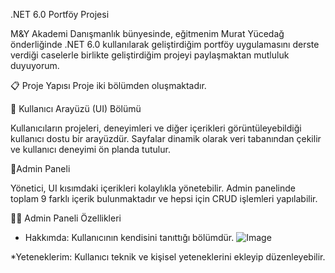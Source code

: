 .NET 6.0 Portföy Projesi

M&Y Akademi Danışmanlık bünyesinde, eğitmenim Murat Yücedağ önderliğinde .NET 6.0 kullanılarak geliştirdiğim portföy uygulamasını derste verdiği
caselerle birlikte geliştirdiğim projeyi paylaşmaktan mutluluk duyuyorum.

📋 Proje Yapısı
Proje iki bölümden oluşmaktadır.

💊 Kullanıcı Arayüzü (UI) Bölümü

Kullanıcıların projeleri, deneyimleri ve diğer içerikleri görüntüleyebildiği kullanıcı dostu bir arayüzdür. Sayfalar dinamik olarak veri tabanından çekilir ve 
kullanıcı deneyimi ön planda tutulur.

💊Admin Paneli

Yönetici, UI kısımdaki içerikleri kolaylıkla yönetebilir. Admin panelinde toplam 9 farklı içerik bulunmaktadır ve hepsi için CRUD işlemleri yapılabilir.

🧑‍💻 Admin Paneli Özellikleri

* Hakkımda: Kullanıcının kendisini tanıttığı bölümdür.
![Image](https://github.com/user-attachments/assets/9c24335c-1957-494a-9fa3-ec530498025a)

*Yeteneklerim: Kullanıcı teknik ve kişisel yeteneklerini ekleyip düzenleyebilir.


